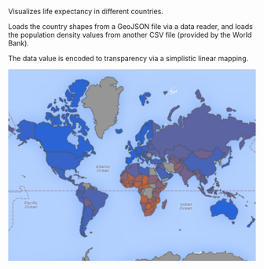  Visualizes life expectancy in different countries.

Loads the country shapes from a GeoJSON file via a data reader, and loads the population density values from another CSV file (provided by the World Bank).

 The data value is encoded to transparency via a simplistic linear mapping.
 
 ![Map Visualization of Life Expectancy Data](https://github.com/sanajaved7/earthquakemap/blob/master/src/lifeexpectancy/LifeExpectancyMap.png?raw=true)
 
